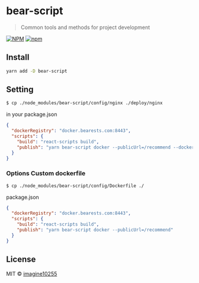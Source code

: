 # bear-script

> Common tools and methods for project development

[![NPM](https://img.shields.io/npm/v/bear-script.svg)](https://www.npmjs.com/package/bear-script)
[![npm](https://img.shields.io/npm/dm/bear-script.svg)](https://www.npmjs.com/package/bear-script)


## Install

```bash
yarn add -D bear-script
```

## Setting

```bash
$ cp ./node_modules/bear-script/config/nginx ./deploy/nginx
```

in your package.json
```json
{
  "dockerRegistry": "docker.bearests.com:8443",
  "scripts": {
    "build": "react-scripts build",
    "publish": "yarn bear-script docker --publicUrl=/recommend --dockerfile=./node_modules/bear-script/config/Dockerfile"
  }
}
```

### Options Custom dockerfile
```bash
$ cp ./node_modules/bear-script/config/Dockerfile ./ 
```

package.json
```json
{
  "dockerRegistry": "docker.bearests.com:8443",
  "scripts": {
    "build": "react-scripts build",
    "publish": "yarn bear-script docker --publicUrl=/recommend"
  }
}
```



## License

MIT © [imagine10255](https://github.com/imagine10255)
